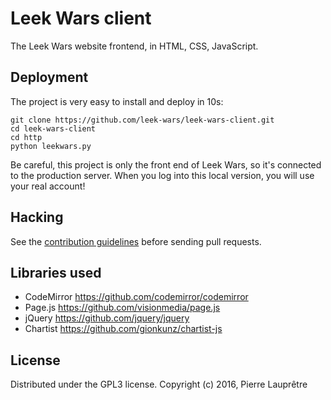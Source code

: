 # Leek Wars client

The Leek Wars website frontend, in HTML, CSS, JavaScript.

## Deployment

The project is very easy to install and deploy in 10s:
```
git clone https://github.com/leek-wars/leek-wars-client.git
cd leek-wars-client
cd http
python leekwars.py
```
Be careful, this project is only the front end of Leek Wars, so it's connected to the
production server. When you log into this local version, you will use your real account!

## Hacking

See the [contribution guidelines](https://github.com/leek-wars/leek-wars-client/blob/master/HACKING.md) before sending pull requests.

## Libraries used

- CodeMirror https://github.com/codemirror/codemirror
- Page.js https://github.com/visionmedia/page.js
- jQuery https://github.com/jquery/jquery
- Chartist https://github.com/gionkunz/chartist-js

## License

Distributed under the GPL3 license. Copyright (c) 2016, Pierre Lauprêtre
